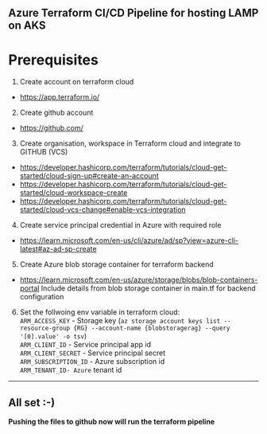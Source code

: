 ## Azure Terraform CI/CD Pipeline for hosting LAMP on AKS <br>
# Prerequisites<br>

1. Create account on terraform cloud
 - https://app.terraform.io/
2. Create github account
 - https://github.com/
3. Create organisation, workspace in Terraform cloud and integrate to GITHUB (VCS)
 - https://developer.hashicorp.com/terraform/tutorials/cloud-get-started/cloud-sign-up#create-an-account 
 - https://developer.hashicorp.com/terraform/tutorials/cloud-get-started/cloud-workspace-create
 - https://developer.hashicorp.com/terraform/tutorials/cloud-get-started/cloud-vcs-change#enable-vcs-integration
4. Create service principal credential in Azure with required role 
 - https://learn.microsoft.com/en-us/cli/azure/ad/sp?view=azure-cli-latest#az-ad-sp-create
5. Create Azure blob storage container for terraform backend
 - https://learn.microsoft.com/en-us/azure/storage/blobs/blob-containers-portal
   Include details from blob storage container in main.tf for backend configuration
6. Set the follwoing env variable in terraform cloud:<br>
   `ARM_ACCESS_KEY` - Storage key (`az storage account keys list --resource-group {RG} --account-name {blobstoragerag} --query '[0].value' -o tsv`) <br>
   `ARM_CLIENT_ID` - Service principal app id <br>
   `ARM_CLIENT_SECRET` - Service principal secret <br>
   `ARM_SUBSCRIPTION_ID` - Azure subscription id <br>
   `ARM_TENANT_ID- Azure` tenant id <br>

---
All set :-) <br>
--- 

**Pushing the files to github now will run the terraform pipeline**

